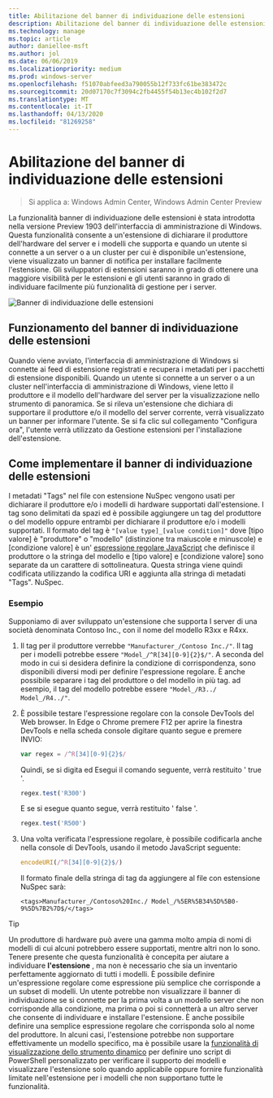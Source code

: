 ```yaml
---
title: Abilitazione del banner di individuazione delle estensioni
description: Abilitazione del banner di individuazione delle estensioni
ms.technology: manage
ms.topic: article
author: daniellee-msft
ms.author: jol
ms.date: 06/06/2019
ms.localizationpriority: medium
ms.prod: windows-server
ms.openlocfilehash: f51070abfeed3a790055b12f733fc61be383472c
ms.sourcegitcommit: 20d07170c7f3094c2fb4455f54b13ec4b102f2d7
ms.translationtype: MT
ms.contentlocale: it-IT
ms.lasthandoff: 04/13/2020
ms.locfileid: "81269258"
---
```

# <a name="enabling-the-extension-discovery-banner"></a>Abilitazione del banner di individuazione delle estensioni

>Si applica a: Windows Admin Center, Windows Admin Center Preview

La funzionalità banner di individuazione delle estensioni è stata introdotta nella versione Preview 1903 dell'interfaccia di amministrazione di Windows. Questa funzionalità consente a un'estensione di dichiarare il produttore dell'hardware del server e i modelli che supporta e quando un utente si connette a un server o a un cluster per cui è disponibile un'estensione, viene visualizzato un banner di notifica per installare facilmente l'estensione. Gli sviluppatori di estensioni saranno in grado di ottenere una maggiore visibilità per le estensioni e gli utenti saranno in grado di individuare facilmente più funzionalità di gestione per i server.

![Banner di individuazione delle estensioni](../../media/extend-guides-extension-discovery-banner/extension-discovery-banner.png)

## <a name="how-the-extension-discovery-banner-works"></a>Funzionamento del banner di individuazione delle estensioni

Quando viene avviato, l'interfaccia di amministrazione di Windows si connette ai feed di estensione registrati e recupera i metadati per i pacchetti di estensione disponibili. Quando un utente si connette a un server o a un cluster nell'interfaccia di amministrazione di Windows, viene letto il produttore e il modello dell'hardware del server per la visualizzazione nello strumento di panoramica. Se si rileva un'estensione che dichiara di supportare il produttore e/o il modello del server corrente, verrà visualizzato un banner per informare l'utente. Se si fa clic sul collegamento "Configura ora", l'utente verrà utilizzato da Gestione estensioni per l'installazione dell'estensione.

## <a name="how-to-implement-the-extension-discovery-banner"></a>Come implementare il banner di individuazione delle estensioni

I metadati "Tags" nel file con estensione NuSpec vengono usati per dichiarare il produttore e/o i modelli di hardware supportati dall'estensione. I tag sono delimitati da spazi ed è possibile aggiungere un tag del produttore o del modello oppure entrambi per dichiarare il produttore e/o i modelli supportati. Il formato del tag è ``"[value type]_[value condition]"`` dove [tipo valore] è "produttore" o "modello" (distinzione tra maiuscole e minuscole) e [condizione valore] è un' [espressione regolare JavaScript](https://developer.mozilla.org/docs/Web/JavaScript/Guide/Regular_Expressions) che definisce il produttore o la stringa del modello e [tipo valore] e [condizione valore] sono separate da un carattere di sottolineatura. Questa stringa viene quindi codificata utilizzando la codifica URI e aggiunta alla stringa di metadati "Tags". NuSpec.

### <a name="example"></a>Esempio

Supponiamo di aver sviluppato un'estensione che supporta I server di una società denominata Contoso Inc., con il nome del modello R3xx e R4xx.

1. Il tag per il produttore verrebbe ``"Manufacturer_/Contoso Inc./"``. Il tag per i modelli potrebbe essere ``"Model_/^R[34][0-9]{2}$/"``. A seconda del modo in cui si desidera definire la condizione di corrispondenza, sono disponibili diversi modi per definire l'espressione regolare. È anche possibile separare i tag del produttore o del modello in più tag. ad esempio, il tag del modello potrebbe essere ``"Model_/R3../ Model_/R4../"``.
2. È possibile testare l'espressione regolare con la console DevTools del Web browser. In Edge o Chrome premere F12 per aprire la finestra DevTools e nella scheda console digitare quanto segue e premere INVIO:

   ```javascript
   var regex = /^R[34][0-9]{2}$/
   ```

   Quindi, se si digita ed Esegui il comando seguente, verrà restituito ' true '.

   ```javascript
   regex.test('R300')
   ```

   E se si esegue quanto segue, verrà restituito ' false '.

   ```javascript
   regex.test('R500')
   ```

3. Una volta verificata l'espressione regolare, è possibile codificarla anche nella console di DevTools, usando il metodo JavaScript seguente:

   ```javascript
   encodeURI(/^R[34][0-9]{2}$/)
   ```

   Il formato finale della stringa di tag da aggiungere al file con estensione NuSpec sarà:

   ```
   <tags>Manufacturer_/Contoso%20Inc./ Model_/%5ER%5B34%5D%5B0-9%5D%7B2%7D$/</tags>
   ```

> [!Tip]
> Un produttore di hardware può avere una gamma molto ampia di nomi di modelli di cui alcuni potrebbero essere supportati, mentre altri non lo sono. Tenere presente che questa funzionalità è concepita per aiutare a individuare **l'estensione** , ma non è necessario che sia un inventario perfettamente aggiornato di tutti i modelli. È possibile definire un'espressione regolare come espressione più semplice che corrisponde a un subset di modelli. Un utente potrebbe non visualizzare il banner di individuazione se si connette per la prima volta a un modello server che non corrisponde alla condizione, ma prima o poi si connetterà a un altro server che consente di individuare e installare l'estensione. È anche possibile definire una semplice espressione regolare che corrisponda solo al nome del produttore. In alcuni casi, l'estensione potrebbe non supportare effettivamente un modello specifico, ma è possibile usare la [funzionalità di visualizzazione dello strumento dinamico](./dynamic-tool-display.md) per definire uno script di PowerShell personalizzato per verificare il supporto dei modelli e visualizzare l'estensione solo quando applicabile oppure fornire funzionalità limitate nell'estensione per i modelli che non supportano tutte le funzionalità.